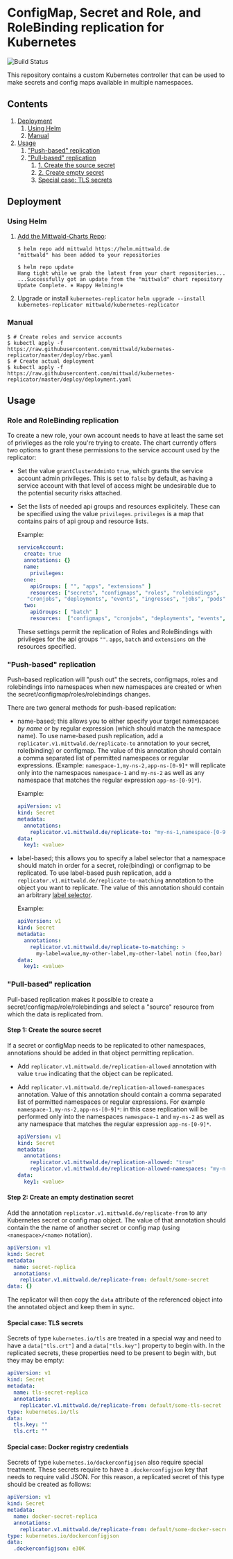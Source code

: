 # ConfigMap, Secret and Role, and RoleBinding replication for Kubernetes

![Build Status](https://github.com/mittwald/kubernetes-replicator/workflows/Compile%20&%20Test/badge.svg)

This repository contains a custom Kubernetes controller that can be used to make
secrets and config maps available in multiple namespaces.

## Contents

1. [Deployment](#deployment)
    1. [Using Helm](#using-helm)
    1. [Manual](#manual)
1. [Usage](#usage)
    1. ["Push-based" replication](#push-based-replication)
    1. ["Pull-based" replication](#pull-based-replication)
        1. [1. Create the source secret](#step-1-create-the-source-secret)
        1. [2. Create empty secret](#step-2-create-an-empty-destination-secret)
        1. [Special case: TLS secrets](#special-case-tls-secrets)

## Deployment

### Using Helm

1. [Add the Mittwald-Charts Repo](https://github.com/mittwald/helm-charts/blob/master/README.md#usage):
    ```shellsession
    $ helm repo add mittwald https://helm.mittwald.de
    "mittwald" has been added to your repositories

    $ helm repo update
    Hang tight while we grab the latest from your chart repositories...
    ...Successfully got an update from the "mittwald" chart repository
    Update Complete. ⎈ Happy Helming!⎈
    ```

2. Upgrade or install `kubernetes-replicator`
    `helm upgrade --install kubernetes-replicator mittwald/kubernetes-replicator`

### Manual

```shellsession
$ # Create roles and service accounts
$ kubectl apply -f https://raw.githubusercontent.com/mittwald/kubernetes-replicator/master/deploy/rbac.yaml
$ # Create actual deployment
$ kubectl apply -f https://raw.githubusercontent.com/mittwald/kubernetes-replicator/master/deploy/deployment.yaml
```

## Usage

### Role and RoleBinding replication

To create a new role, your own account needs to have at least the same set of privileges as the role you're trying to create. The chart currently offers two options to grant these permissions to the service account used by the replicator:

- Set the value `grantClusterAdmin`to `true`, which grants the service account admin privileges. This is set to `false` by default, as having a service account with that level of access might be undesirable due to the potential security risks attached. 

- Set the lists of needed api groups and resources explicitely. These can be specified using the value `privileges`. `privileges` is a map that contains pairs of api group and resource lists. 
  
  Example:

  ```yaml
  serviceAccount:
    create: true
    annotations: {}
    name:
      privileges:
    one:
      apiGroups: [ "", "apps", "extensions" ] 
      resources: ["secrets", "configmaps", "roles", "rolebindings",
     "cronjobs", "deployments", "events", "ingresses", "jobs", "pods", "pods/attach", "pods/exec", "pods/log", "pods/portforward", "services"]
    two:
      apiGroups: [ "batch" ]
      resources:  ["configmaps", "cronjobs", "deployments", "events", "ingresses", "jobs", "pods", "pods/attach", "pods/exec", "pods/log", "pods/portforward", "services"]
  ```

  These settings permit the replication of Roles and RoleBindings with privileges for the api groups `""`. `apps`, `batch` and `extensions` on the resources specified. 

### "Push-based" replication

Push-based replication will "push out" the secrets, configmaps, roles and rolebindings into namespaces when new namespaces are created or when the secret/configmap/roles/rolebindings changes.

There are two general methods for push-based replication:

- name-based; this allows you to either specify your target namespaces _by name_ or by regular expression (which should match the namespace name). To use name-based push replication, add a `replicator.v1.mittwald.de/replicate-to` annotation to your secret, role(binding) or configmap. The value of this annotation should contain a comma separated list of permitted namespaces or regular expressions. (Example: `namespace-1,my-ns-2,app-ns-[0-9]*` will replicate only into the namespaces `namespace-1` and `my-ns-2` as well as any namespace that matches the regular expression `app-ns-[0-9]*`).

  Example:

  ```yaml
  apiVersion: v1
  kind: Secret
  metadata:
    annotations:
      replicator.v1.mittwald.de/replicate-to: "my-ns-1,namespace-[0-9]*"
  data:
    key1: <value>
  ```

- label-based; this allows you to specify a label selector that a namespace should match in order for a secret, role(binding) or configmap to be replicated. To use label-based push replication, add a `replicator.v1.mittwald.de/replicate-to-matching` annotation to the object you want to replicate. The value of this annotation should contain an arbitrary [label selector](https://kubernetes.io/docs/concepts/overview/working-with-objects/labels/#label-selectors).

  Example:

  ```yaml
  apiVersion: v1
  kind: Secret
  metadata:
    annotations:
      replicator.v1.mittwald.de/replicate-to-matching: >
        my-label=value,my-other-label,my-other-label notin (foo,bar)
  data:
    key1: <value>
  ```

### "Pull-based" replication

Pull-based replication makes it possible to create a secret/configmap/role/rolebindings and select a "source" resource 
from which the data is replicated from.

#### Step 1: Create the source secret

If a secret or configMap needs to be replicated to other namespaces, annotations should be added in that object 
permitting replication.
 
  - Add `replicator.v1.mittwald.de/replication-allowed` annotation with value `true` indicating that the object can be 
    replicated.
  - Add `replicator.v1.mittwald.de/replication-allowed-namespaces` annotation. Value of this annotation should contain 
    a comma separated list of permitted namespaces or regular expressions. For example `namespace-1,my-ns-2,app-ns-[0-9]*`: 
    in this case replication will be performed only into the namespaces `namespace-1` and `my-ns-2` as well as any 
    namespace that matches the regular expression `app-ns-[0-9]*`.

    ```yaml
    apiVersion: v1
    kind: Secret
    metadata:
      annotations:
        replicator.v1.mittwald.de/replication-allowed: "true"
        replicator.v1.mittwald.de/replication-allowed-namespaces: "my-ns-1,namespace-[0-9]*"
    data:
      key1: <value>
    ```

#### Step 2: Create an empty destination secret

Add the annotation `replicator.v1.mittwald.de/replicate-from` to any Kubernetes secret or config map object. The value 
of that annotation should contain the the name of another secret or config map (using `<namespace>/<name>` notation).

```yaml
apiVersion: v1
kind: Secret
metadata:
  name: secret-replica
  annotations:
    replicator.v1.mittwald.de/replicate-from: default/some-secret
data: {}
```

The replicator will then copy the `data` attribute of the referenced object into the annotated object and keep them in 
sync.   

#### Special case: TLS secrets

Secrets of type `kubernetes.io/tls` are treated in a special way and need to have a `data["tls.crt"]` and a 
`data["tls.key"]` property to begin with. In the replicated secrets, these properties need to be present to begin with, 
but they may be empty:

```yaml
apiVersion: v1
kind: Secret
metadata:
  name: tls-secret-replica
  annotations:
    replicator.v1.mittwald.de/replicate-from: default/some-tls-secret
type: kubernetes.io/tls
data:
  tls.key: ""
  tls.crt: ""
```

#### Special case: Docker registry credentials

Secrets of type `kubernetes.io/dockerconfigjson` also require special treatment. These secrets require to have a 
`.dockerconfigjson` key that needs to require valid JSON. For this reason, a replicated secret of this type should be 
created as follows:

```yaml
apiVersion: v1
kind: Secret
metadata:
  name: docker-secret-replica
  annotations:
    replicator.v1.mittwald.de/replicate-from: default/some-docker-secret
type: kubernetes.io/dockerconfigjson
data:
  .dockerconfigjson: e30K
```
